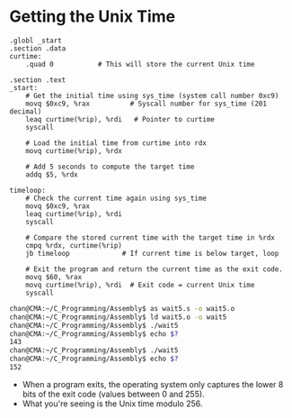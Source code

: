 # Getting the Unix Time

```assembly
.globl _start
.section .data
curtime:
    .quad 0           # This will store the current Unix time

.section .text
_start:
    # Get the initial time using sys_time (system call number 0xc9)
    movq $0xc9, %rax          # Syscall number for sys_time (201 decimal)
    leaq curtime(%rip), %rdi   # Pointer to curtime
    syscall

    # Load the initial time from curtime into rdx
    movq curtime(%rip), %rdx

    # Add 5 seconds to compute the target time
    addq $5, %rdx

timeloop:
    # Check the current time again using sys_time
    movq $0xc9, %rax
    leaq curtime(%rip), %rdi
    syscall

    # Compare the stored current time with the target time in %rdx
    cmpq %rdx, curtime(%rip)  
    jb timeloop             # If current time is below target, loop

    # Exit the program and return the current time as the exit code.
    movq $60, %rax
    movq curtime(%rip), %rdi  # Exit code = current Unix time
    syscall
```

```sh
chan@CMA:~/C_Programming/Assembly$ as wait5.s -o wait5.o
chan@CMA:~/C_Programming/Assembly$ ld wait5.o -o wait5
chan@CMA:~/C_Programming/Assembly$ ./wait5
chan@CMA:~/C_Programming/Assembly$ echo $?
143
chan@CMA:~/C_Programming/Assembly$ ./wait5
chan@CMA:~/C_Programming/Assembly$ echo $?
152
```

- When a program exits, the operating system only captures the lower 8 bits of the exit code (values between 0 and 255).
- What you're seeing is the Unix time modulo 256.